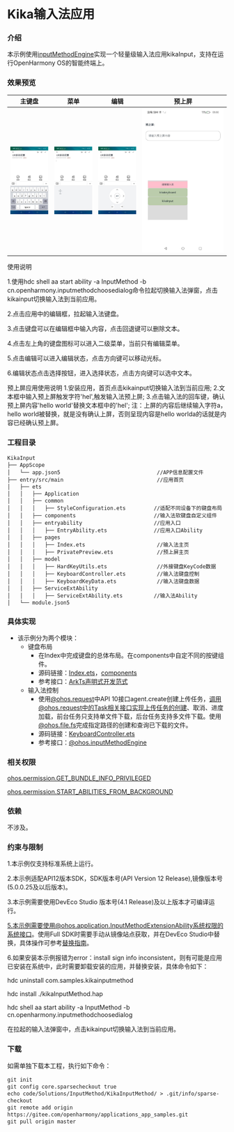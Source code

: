 # Kika输入法应用

### 介绍
本示例使用[inputMethodEngine](https://gitee.com/openharmony/docs/blob/master/zh-cn/application-dev/reference/apis-ime-kit/js-apis-inputmethodengine.md)实现一个轻量级输入法应用kikaInput，支持在运行OpenHarmony OS的智能终端上。

### 效果预览

|               主键盘               |             菜单             |                 编辑                 |                 预上屏                 |
| :---------------------------------------: | :---------------------------------------: | :--------------------------------------: |:--------------------------------------: |
|    ![main](screenshots/devices/main.jpg)    | ![util](screenshots/devices/menu.jpg) | ![convertxml](screenshots/devices/edit.jpg) | ![preview](screenshots/devices/preview.jpg)

使用说明

1.使用hdc shell aa start ability -a InputMethod -b cn.openharmony.inputmethodchoosedialog命令拉起切换输入法弹窗，点击kikainput切换输入法到当前应用。

2.点击应用中的编辑框，拉起输入法键盘。

3.点击键盘可以在编辑框中输入内容，点击回退键可以删除文本。

4.点击左上角的键盘图标可以进入二级菜单，当前只有编辑菜单。

5.点击编辑可以进入编辑状态，点击方向键可以移动光标。

6.编辑状态点击选择按钮，进入选择状态，点击方向键可以选中文本。

预上屏应用使用说明
1.安装应用，首页点击kikainput切换输入法到当前应用;
2.文本框中输入预上屏触发字符'hel',触发输入法预上屏;
3.点击输入法的回车键，确认预上屏内容'hello world'替换文本框中的'hel';
注：上屏的内容后继续输入字符a，hello world被替换，就是没有确认上屏，否则呈现内容是hello worlda的话就是内容已经确认预上屏。

### 工程目录

```
KikaInput
├── AppScope                                    
│   └── app.json5                               //APP信息配置文件
├── entry/src/main                              //应用首页
│   ├── ets
│   │   ├── Application
│   │   ├── common
│   │   │   ├── StyleConfiguration.ets         //适配不同设备下的键盘布局
│   │   ├── components                         //输入法软键盘自定义组件
│   │   ├── entryability                       //应用入口
│   │   │   ├── EntryAbility.ets               //应用入口Ability
│   │   ├── pages
│   │   │   ├── Index.ets                       //输入法主页
│   │   │   ├── PrivatePreview.ets              //预上屏主页
│   │   ├── model
│   │   │   ├── HardKeyUtils.ets                //外接键盘KeyCode数据
│   │   │   ├── KeyboardController.ets          //输入法键盘控制
│   │   │   ├── KeyboardKeyData.ets             //输入法键盘数据
│   │   ├── ServiceExtAbility
│   │   │   ├── ServiceExtAbility.ets          //输入法Ability
│   └── module.json5
```

### 具体实现

* 该示例分为两个模块：
  * 键盘布局
    * 在Index中完成键盘的总体布局。在components中自定不同的按键组件。
    * 源码链接：[Index.ets](./entry/src/main/ets/pages/Index.ets)，[components](./entry/src/main/ets/components)
    * 参考接口：[ArkTs声明式开发范式](https://gitee.com/openharmony/docs/tree/master/zh-cn/application-dev/reference/apis-arkui)
  * 输入法控制
    * 使用[@ohos.request](https://gitee.com/openharmony/docs/blob/master/zh-cn/application-dev/reference/apis-basic-services-kit/js-apis-request.md)中API 10接口agent.create创建上传任务，调用@ohos.request中的Task相关接口实现上传任务的创建、取消、进度加载，前台任务只支持单文件下载，后台任务支持多文件下载。使用[@ohos.file.fs](https://gitee.com/openharmony/docs/blob/master/zh-cn/application-dev/reference/apis-core-file-kit/js-apis-file-fs.md)完成指定路径的创建和查询已下载的文件。
    * 源码链接：[KeyboardController.ets](entry/src/main/ets/model/KeyboardController.ets)
    * 参考接口：[@ohos.inputMethodEngine](https://gitee.com/openharmony/docs/blob/master/zh-cn/application-dev/reference/apis-ime-kit/js-apis-inputmethodengine.md)

### 相关权限

[ohos.permission.GET_BUNDLE_INFO_PRIVILEGED](https://gitee.com/openharmony/docs/blob/master/zh-cn/application-dev/security/AccessToken/permissions-for-system-apps.md#ohospermissionget_bundle_info_privileged)

[ohos.permission.START_ABILITIES_FROM_BACKGROUND](https://gitee.com/openharmony/docs/blob/master/zh-cn/application-dev/security/AccessToken/permissions-for-system-apps.md#ohospermissionstart_abilities_from_background)

### 依赖

不涉及。

### 约束与限制

1.本示例仅支持标准系统上运行。

2.本示例适配API12版本SDK，SDK版本号(API Version 12 Release),镜像版本号(5.0.0.25及以后版本)。

3.本示例需要使用DevEco Studio 版本号(4.1 Release)及以上版本才可编译运行。

5.本示例需要使用@ohos.application.InputMethodExtensionAbility系统权限的系统接口。使用Full SDK时需要手动从镜像站点获取，并在DevEco Studio中替换，具体操作可参考[替换指南](https://gitee.com/openharmony/docs/blob/master/zh-cn/application-dev/faqs/full-sdk-switch-guide.md)。

6.如果安装本示例报错为error：install sign info inconsistent，则有可能是应用已安装在系统中，此时需要卸载安装的应用，并替换安装，具体命令如下：

hdc uninstall com.samples.kikainputmethod

hdc install ./kikaInputMethod.hap

hdc shell aa start ability -a InputMethod -b cn.openharmony.inputmethodchoosedialog

在拉起的输入法弹窗中，点击kikainput切换输入法到当前应用。

###  下载

如需单独下载本工程，执行如下命令：

```
git init
git config core.sparsecheckout true
echo code/Solutions/InputMethod/KikaInputMethod/ > .git/info/sparse-checkout
git remote add origin https://gitee.com/openharmony/applications_app_samples.git
git pull origin master
```